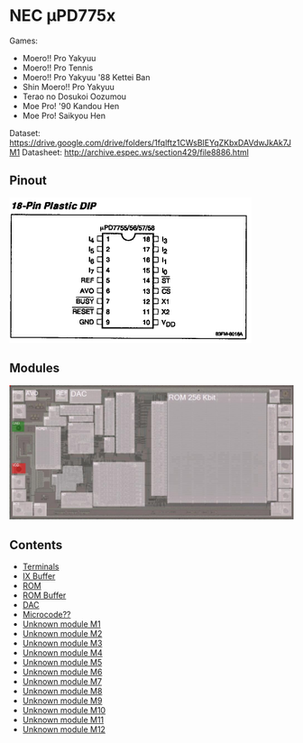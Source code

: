 # NEC µPD775x

Games:
- Moero!! Pro Yakyuu
- Moero!! Pro Tennis
- Moero!! Pro Yakyuu '88 Kettei Ban
- Shin Moero!! Pro Yakyuu
- Terao no Dosukoi Oozumou
- Moe Pro! '90 Kandou Hen
- Moe Pro! Saikyou Hen

Dataset: https://drive.google.com/drive/folders/1fqlftz1CWsBIEYqZKbxDAVdwJkAk7JM1
Datasheet: http://archive.espec.ws/section429/file8886.html

## Pinout

![7756_pinout](imgstore/7756_pinout.png)

## Modules

![7756_modules](imgstore/7756_modules.jpg)

## Contents

- [Terminals](Pads.md)
- [IX Buffer](IXBuf.md)
- [ROM](ROM.md)
- [ROM Buffer](ROMBuf.md)
- [DAC](DAC.md)
- [Microcode??](ROM2QuestionQuestionMark.md)
- [Unknown module M1](M1.md)
- [Unknown module M2](M2.md)
- [Unknown module M3](M3.md)
- [Unknown module M4](M4.md)
- [Unknown module M5](M5.md)
- [Unknown module M6](M6.md)
- [Unknown module M7](M7.md)
- [Unknown module M8](M8.md)
- [Unknown module M9](M9.md)
- [Unknown module M10](M10.md)
- [Unknown module M11](M11.md)
- [Unknown module M12](M12.md)
